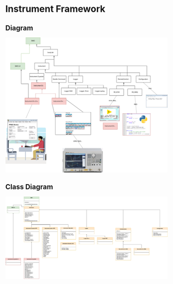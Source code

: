 # Instrument Framework

## Diagram

![Diagram](images/SMO.LevyLab-Instrument-v1.svg?sanitize=true)

## Class Diagram

![Class Diagram](images/SMO.LevyLab-Instrument-v1-UML.svg?sanitize=true)
